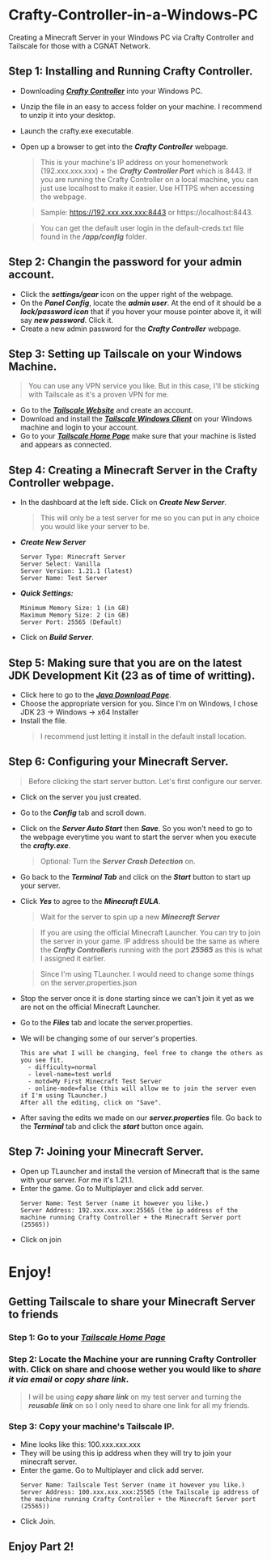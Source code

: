 # Crafty-Controller-in-a-Windows-PC
Creating a Minecraft Server in your Windows PC via Crafty Controller and Tailscale for those with a CGNAT Network.

## Step 1: Installing and Running Crafty Controller.
- Downloading ***[Crafty Controller](https://gitlab.com/crafty-controller/crafty-4/-/jobs/7540066681/artifacts/download)*** into your Windows PC.
- Unzip the file in an easy to access folder on your machine. I recommend to unzip it into your desktop.
- Launch the crafty.exe executable.
- Open up a browser to get into the ***Crafty Controller*** webpage.
  > This is your machine's IP address on your homenetwork (192.xxx.xxx.xxx) + the ***Crafty Controller Port*** which is 8443. If you are running the Crafty Controller on a local machine, you can just use localhost to make it easier.
  > Use HTTPS when accessing the webpage.

  > Sample: https://192.xxx.xxx.xxx:8443 or https://localhost:8443.
  
  > You can get the default user login in the default-creds.txt file found in the ***/app/config*** folder.

## Step 2: Changin the password for your admin account.
- Click the ***settings/gear*** icon on the upper right of the webpage. 
- On the ***Panel Config***, locate the ***admin user***. At the end of it should be a ***lock/password icon*** that if you hover your mouse pointer above it, it will say ***new password***. Click it.
- Create a new admin password for the ***Crafty Controller*** webpage.

## Step 3: Setting up Tailscale on your Windows Machine.
> You can use any VPN service you like. But in this case, I'll be sticking with Tailscale as it's a proven VPN for me.
- Go to the ***[Tailscale Website](https://tailscale.com)*** and create an account.
- Download and install the ***[Tailscale Windows Client](https://tailscale.com/download/windows)*** on your Windows machine and login to your account.
- Go to your ***[Tailscale Home Page](https://login.tailscale.com/admin/machines)*** make sure that your machine is listed and appears as connected.

## Step 4: Creating a Minecraft Server in the Crafty Controller webpage.
- In the dashboard at the left side. Click on ***Create New Server***.
  > This will only be a test server for me so you can put in any choice you would like your server to be.
- ***Create New Server***
  ```
  Server Type: Minecraft Server
  Server Select: Vanilla
  Server Version: 1.21.1 (latest)
  Server Name: Test Server
  ```
- ***Quick Settings:***
  ```
  Minimum Memory Size: 1 (in GB)
  Maximum Memory Size: 2 (in GB)
  Server Port: 25565 (Default)
  ```
- Click on ***Build Server***.

## Step 5: Making sure that you are on the latest JDK Development Kit (23 as of time of writting).
- Click here to go to the ***[Java Download Page](https://www.oracle.com/java/technologies/downloads)***.
- Choose the appropriate version for you. Since I'm on Windows, I chose JDK 23 -> Windows -> x64 Installer
- Install the file.
  > I recommend just letting it install in the default install location.

## Step 6: Configuring your Minecraft Server.
> Before clicking the start server button. Let's first configure our server.
- Click on the server you just created.
- Go to the ***Config*** tab and scroll down.
- Click on the ***Server Auto Start*** then ***Save***. So you won't need to go to the webpage everytime you want to start the server when you execute the ***crafty.exe***.
  > Optional: Turn the ***Server Crash Detection*** on.
- Go back to the ***Terminal Tab*** and click on the ***Start*** button to start up your server.
- Click ***Yes*** to agree to the ***Minecraft EULA***.
  > Wait for the server to spin up a new ***Minecraft Server***

  > If you are using the official Minecraft Launcher. You can try to join the server in your game. IP address should be the same as where the ***Crafty Controller***is running
  > with the port ***25565*** as this is what I assigned it earlier.

  > Since I'm using TLauncher. I would need to change some things on the server.properties.json
- Stop the server once it is done starting since we can't join it yet as we are not on the official Minecraft Launcher.
- Go to the ***Files*** tab and locate the server.properties.
- We will be changing some of our server's properties.
  ```
  This are what I will be changing, feel free to change the others as you see fit.
    - difficulty=normal
    - level-name=test world
    - motd=My First Minecraft Test Server
    - online-mode=false (this will allow me to join the server even if I'm using TLauncher.)
  After all the editing, click on "Save".
  ```
- After saving the edits we made on our ***server.properties*** file. Go back to the ***Terminal*** tab and click the ***start*** button once again.

## Step 7: Joining your Minecraft Server.
- Open up TLauncher and install the version of Minecraft that is the same with your server. For me it's 1.21.1.
- Enter the game. Go to Multiplayer and click add server.
  ```
  Server Name: Test Server (name it however you like.)
  Server Address: 192.xxx.xxx.xxx:25565 (the ip address of the machine running Crafty Controller + the Minecraft Server port (25565))
  ```
- Click on join

# Enjoy!

## Getting Tailscale to share your Minecraft Server to friends

### Step 1: Go to your ***[Tailscale Home Page](https://login.tailscale.com/admin/machines)***

### Step 2: Locate the Machine your are running Crafty Controller with. Click on share and choose wether you would like to ***share it via email*** or ***copy share link***.
  > I will be using ***copy share link*** on my test server and turning the ***reusable link*** on so I only need to share one link for all my friends.

### Step 3: Copy your machine's Tailscale IP.
- Mine looks like this: 100.xxx.xxx.xxx
- They will be using this ip address when they will try to join your minecraft server.
- Enter the game. Go to Multiplayer and click add server.
  ```
  Server Name: Tailscale Test Server (name it however you like.)
  Server Address: 100.xxx.xxx.xxx:25565 (the Tailscale ip address of the machine running Crafty Controller + the Minecraft Server port (25565))
  ```
- Click Join.

## Enjoy Part 2!
